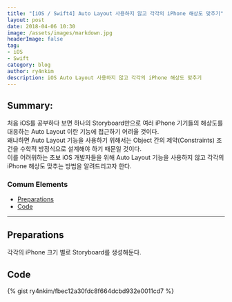 ```yaml
---
title: "[iOS / Swift4] Auto Layout 사용하지 않고 각각의 iPhone 해상도 맞추기"
layout: post
date: 2018-04-06 10:30
image: /assets/images/markdown.jpg
headerImage: false
tag:
- iOS
- Swift
category: blog
author: ry4nkim
description: iOS Auto Layout 사용하지 않고 각각의 iPhone 해상도 맞추기
---
```


## Summary:

처음 iOS를 공부하다 보면 하나의 Storyboard만으로 여러 iPhone 기기들의 해상도를 대응하는 Auto Layout 이란 기능에 접근하기 어려울 것이다.  
왜냐하면 Auto Layout 기능을 사용하기 위해서는 Object 간의 제약(Constraints) 조건을 수학적 방정식으로 설계해야 하기 때문일 것이다.  
이를 어려워하는 초보 iOS 개발자들을 위해 Auto Layout 기능을 사용하지 않고 각각의 iPhone 해상도 맞추는 방법을 알려드리고자 한다.

### Comum Elements
- [Preparations](#preparations)
- [Code](#code)

---
## Preparations

각각의 iPhone 크기 별로 Storyboard를 생성해둔다.

## Code

{% gist ry4nkim/fbec12a30fdc8f664dcbd932e0011cd7 %}